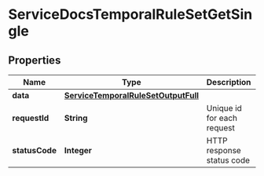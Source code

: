

# ServiceDocsTemporalRuleSetGetSingle


## Properties

| Name | Type | Description | Notes |
|------------ | ------------- | ------------- | -------------|
|**data** | [**ServiceTemporalRuleSetOutputFull**](ServiceTemporalRuleSetOutputFull.md) |  |  [optional] |
|**requestId** | **String** | Unique id for each request |  [optional] |
|**statusCode** | **Integer** | HTTP response status code |  [optional] |



